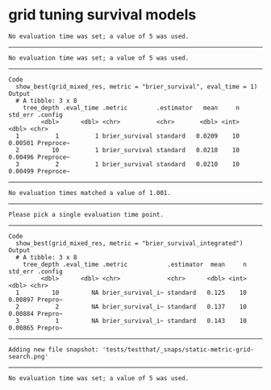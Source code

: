 # grid tuning survival models 

    No evaluation time was set; a value of 5 was used.

---

    No evaluation time was set; a value of 5 was used.

---

    Code
      show_best(grid_mixed_res, metric = "brier_survival", eval_time = 1)
    Output
      # A tibble: 3 x 8
        tree_depth .eval_time .metric        .estimator   mean     n std_err .config  
             <dbl>      <dbl> <chr>          <chr>       <dbl> <int>   <dbl> <chr>    
      1          1          1 brier_survival standard   0.0209    10 0.00501 Preproce~
      2         10          1 brier_survival standard   0.0210    10 0.00496 Preproce~
      3          2          1 brier_survival standard   0.0210    10 0.00499 Preproce~

---

    No evaluation times matched a value of 1.001.

---

    Please pick a single evaluation time point.

---

    Code
      show_best(grid_mixed_res, metric = "brier_survival_integrated")
    Output
      # A tibble: 3 x 8
        tree_depth .eval_time .metric           .estimator  mean     n std_err .config
             <dbl>      <dbl> <chr>             <chr>      <dbl> <int>   <dbl> <chr>  
      1         10         NA brier_survival_i~ standard   0.125    10 0.00897 Prepro~
      2          2         NA brier_survival_i~ standard   0.137    10 0.00884 Prepro~
      3          1         NA brier_survival_i~ standard   0.143    10 0.00865 Prepro~

---

    Adding new file snapshot: 'tests/testthat/_snaps/static-metric-grid-search.png'

---

    No evaluation time was set; a value of 5 was used.

